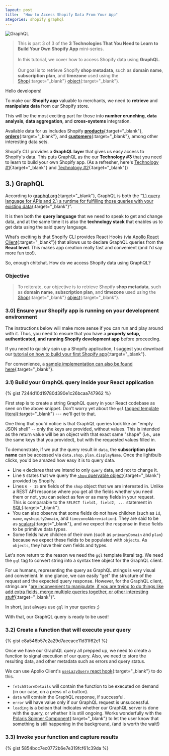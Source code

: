 ```yaml
---
layout: post
title:  "How to Access Shopify Data From Your App"
ategories: shopify graphql
---
```

![GraphQL](https://mcusercontent.com/2258b1142d581e51c131c3e0e/images/03c35c6b-ec03-4df7-88b5-64b0acc4de95.png "How to Access Shopify Data From Your App")

> This is part 3 of 3 of the **3 Technologies That You Need to Learn to Build Your Own Shopify App** mini-series. <br /><br /> In this tutorial, we cover how to access Shopify data using **GraphQL**. <br /><br/>Our goal is to retrieve Shopify **shop metadata**, such as **domain name**, **subscription plan**, and **timezone** used using the [Shop](https://shopify.dev/docs/admin-api/graphql/reference/object/shop?api[version]=2020-04){:target="_blank"} [object](https://graphql.org/learn/schema/#:~:text=Object%20types%20and%20fields,appearsIn%3A%20%5BEpisode!%5D){:target="_blank"}.

Hello developers!

To make our **Shopify app** valuable to merchants, we need to **retrieve** and **manipulate data** from our Shopify store. 

This will be the most exciting part for those into **number crunching**, **data analysis**, **data aggregation**, and **cross-systems** integration.

Available data for us includes Shopify [**products**](https://shopify.dev/docs/admin-api/graphql/reference/object/product?api[version]=2020-04){:target="_blank"}, [**orders**](https://shopify.dev/docs/admin-api/graphql/reference/object/order?api[version]=2020-04){:target="_blank"}, and [**customers**](https://shopify.dev/docs/admin-api/graphql/reference/object/customer?api[version]=2020-04){:target="_blank"}, among other interesting data sets. 

Shopify CLI provides a **GraphQL layer** that gives us easy access to Shopify's data. This puts GraphQL as the our **Technology #3** that you need to learn to build your own Shopify app. (As a refresher, here's [Technology #1](https://us8.campaign-archive.com/?u=2258b1142d581e51c131c3e0e&id=07fac8376c&fbclid=IwAR2vmbMMT-Vo3wVmW9ybGOOVW6wV2AqpBWkrIQEMnN89qAAcnLuQQtVtIAM){:target="_blank"} and [Technology #2](https://us8.campaign-archive.com/?u=2258b1142d581e51c131c3e0e&id=98b52233a7&fbclid=IwAR1fbitPm4c-oES-97uLHoQTT4B1OhNtYmu927U4XfvUf_orvjDZLITtrK4){:target="_blank"}) 

## 3.) GraphQL
According to [graphql.org](https://graphql.org){:target="_blank"}, GraphQL is both the “[1.) query language for APIs and 2.) a runtime for fulfilling those queries with your existing data](https://graphql.org){:target="_blank"}”. 

It is then both the **query language** that we need to speak to get and change data, and at the same time it is also the **technology stack** that enables us to get data using the said query language.

What’s exciting is that Shopify CLI provides React Hooks (via [Apollo React Client](https://www.apollographql.com/docs/react){:target="_blank"}) that allows us to declare GraphQL queries from the **React level**. This makes app creation really fast and convenient (and I'd say more fun too!). 

So, enough chitchat. How do we access Shopify data using GraphQL?

### Objective

> To reiterate, our objective is to retrieve Shopify **shop metadata**, such as **domain name**, **subscription plan**, and **timezone** used using the [Shop](https://shopify.dev/docs/admin-api/graphql/reference/object/shop?api[version]=2020-04){:target="_blank"} [object](https://graphql.org/learn/schema/#:~:text=Object%20types%20and%20fields,appearsIn%3A%20%5BEpisode!%5D){:target="_blank"}.


### 3.0) Ensure your Shopify app is running on your development environment

The instructions below will make more sense if you can run and play around with it. Thus, you need to ensure that you have a **properly setup, authenticated, and running Shopify development app** before proceeding.

If you need to quickly spin up a Shopify application, I suggest you download our [tutorial on how to build your first Shopify app](https://landing.klaudsol.com/shopify-app-in-20-minutes){:target="_blank"}.

For convenience, a [sample implementation can also be found here](https://github.com/klaudsol/shopify-app-under-20-minutes/blob/master/pages/index.js){:target="_blank"}.

### 3.1) Build your GraphQL query inside your React application 
{% gist 7244d10d19780d390e1c26bcaa747962 %}

First step is to create a string GraphQL query in your React codebase as seen on the above snippet. Don't worry yet about the `gql` [tagged template literal](https://wesbos.com/tagged-template-literals){:target="_blank"} --- we'll get to that.

One thing that you'd notice is that GraphQL queries look like an "empty JSON shell" -- only the keys are provided, without values. This is intended as the return value will be an object with that exact same "shape" (i.e., use the same keys that you provided), but with the requested values filled in. 

To demonstrate, if we put the query result in `data`, the **subscription plan name** can be accessed via `data.shop.plan.displayName`. Once the lightbulb clicks, you'd be amazed how easy it is to query data.

* Line `4` declares that we intend to only `query` data, and not to change it. 
* Line `5` states that we query the [`shop` queryable object](https://shopify.dev/docs/admin-api/graphql/reference/object/shop?api[version]=2020-04){:target="_blank"} provided by Shopify.
* Lines `6 - 15` are fields of the `shop` object that we are interested in. Unlike a REST API response where you get all the fields whether you need them or not,  you can select as few or as many fields in your request. This is comparable to the `SELECT field1, field2, ...` statement in [SQL](https://en.wikipedia.org/wiki/SQL){:target="_blank"}. 
* You can also observe that some fields do not have children (such as `id`, `name`, `myshopifyDomain`, and `timezoneAbbreviation`). They are said to be as [scalars](https://shopify.dev/docs/admin-api/graphql/reference/scalar?api[version]=2020-04){:target="_blank"}, and we expect the response in these fields to be primitive data types.
* Some fields have children of their own (such as `primaryDomain` and `plan`) because we expect these fields to be populated with `objects`. As `objects`, they have their own fields and types. 

Let's now return to the reason we need the `gql` template literal tag. We need the `gql` tag to convert string into a syntax tree object for the GraphQL client. 

For us humans, representing the query as GraphQL strings is very visual and convenient. In one glance, we can easily "get" the structure of the request and the expected query response. However, for the GraphQL client, strings are "[are inconvenient to manipulate, if you are trying to do things like add extra fields, merge multiple queries together, or other interesting stuff](https://www.npmjs.com/package/graphql-tag){:target="_blank"}". 

In short, just always use `gql` in your queries ;)

With that, our GraphQL query is ready to be used!

### 3.2) Create a function that will execute your query
{% gist c8a546b57e2a29d7aeeace11d31f62e1 %}

Once we have our GraphQL query all prepped up, we need to create a function to signal execution of our query. Also, we need  to store the resulting data, and other metadata such as errors and query status. 

We can use Apollo Client's [`useLazyQuery` react hook](https://www.apollographql.com/docs/react/api/react-hooks/#uselazyquery){:target="_blank"} to do this.

* `fetchStoreDetails` will contain the function to be executed on demand (in our case, on a press of a button).
* `data` will contain the GraphQL response, if successful.
* `error` will have value only if our GraphQL request is unsuccessful.
* `loading` is a bolean that indicates whether our GraphQL server is done with the query, or whether it is still ongoing. Works wonderfully with the [Polaris Spinner Component](https://polaris.shopify.com/components/feedback-indicators/spinner){:target="_blank"} to let the user know that something is still happening in the background, (and is worth the wait!)


### 3.3) Invoke your function and capture results
{% gist 5854bcc7ec0772b6e7e319fcf61c39da %}



